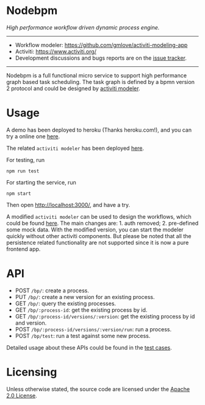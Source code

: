 # Nodebpm

*High performance workflow driven dynamic process engine.*

---

+ Workflow modeler: https://github.com/gmlove/activiti-modeling-app
+ Activiti: https://www.activiti.org/
+ Development discussions and bugs reports are on the [issue tracker](https://github.com/gmlove/nodebpm/issues).

---

Nodebpm is a full functional micro service to support high performance graph based task scheduling. The task graph is defined by a bpmn version 2 protocol and could be designed by [activiti modeler](https://github.com/gmlove/activiti-modeling-app).

# Usage

A demo has been deployed to heroku (Thanks heroku.com!), and you can try a online one [here](https://node-bpm.herokuapp.com/).

The related `activiti modeler` has been deployed [here](https://node-bpm-modeler.herokuapp.com/).

For testing, run

```shell
npm run test
```

For starting the service, run

```shell
npm start
```

Then open [http://localhost:3000/](http://localhost:3000/), and have a try.

A modified `activiti modeler` can be used to design the workflows, which could be found [here](https://github.com/gmlove/activiti-modeling-app). The main changes are: 1. auth removed; 2. pre-defined some mock data. With the modified version, you can start the modeler quickly without other activiti components. But please be noted that all the persistence related functionality are not supported since it is now a pure frontend app.

# API

- POST `/bp/`: create a process.
- PUT `/bp/`: create a new version for an existing process.
- GET `/bp/`: query the existing processes.
- GET `/bp/:process-id`: get the existing process by id.
- GET `/bp/:process-id/versions/:version`: get the existing process by id and version.
- POST `/bp/:process-id/versions/:version/run`: run a process.
- POST `/bp/test`: run a test against some new process.

Detailed usage about these APIs could be found in the [test cases](https://github.com/gmlove/nodebpm/blob/master/routes/bp.spec.js).

# Licensing
Unless otherwise stated, the source code are licensed under the [Apache 2.0 License](./LICENSE).